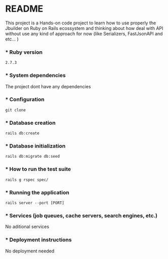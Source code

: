 # README

This project is a Hands-on code project to learn how to use properly the Jbuilder
on Ruby on Rails ecossystem and thinking about how deal with API without use
any kind of approach for now (like Serializers, FastJsonAPI and etc... )

### * Ruby version
``` 2.7.3 ```

### * System dependencies
The project dont have any dependencies

### * Configuration
```git clone ```

### * Database creation
``` rails db:create ```

### * Database initialization
```rails db:migrate db:seed ```

### * How to run the test suite
```rails g rspec spec/ ```

### * Running the application
```rails server --port [PORT] ```

### * Services (job queues, cache servers, search engines, etc.)
No aditional services

### * Deployment instructions
No deployment needed
